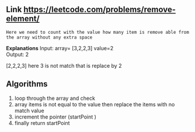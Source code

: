 ## Link https://leetcode.com/problems/remove-element/

`Here we need to count with the value how many item is remove able from the array without any extra space`

**Explanations**
Input: array= [3,2,2,3] value=2  
Output: 2 

[2,2,2,3]  here 3 is not match that is replace by 2 


## Algorithms
1. loop through the array and check 
2. array items is not equal to the value then replace the items with no match value
3. increment the pointer (startPoint )
4. finally return startPoint 